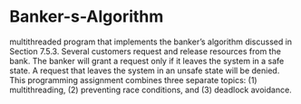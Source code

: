 # Banker-s-Algorithm
multithreaded program that implements the banker’s algorithm discussed in Section 7.5.3. Several customers request and release resources from the bank. The banker will grant a request only if it leaves the system in a safe state. A request that leaves the system in an unsafe state will be denied. This programming assignment combines three separate topics: (1) multithreading, (2) preventing race conditions, and (3) deadlock avoidance.
